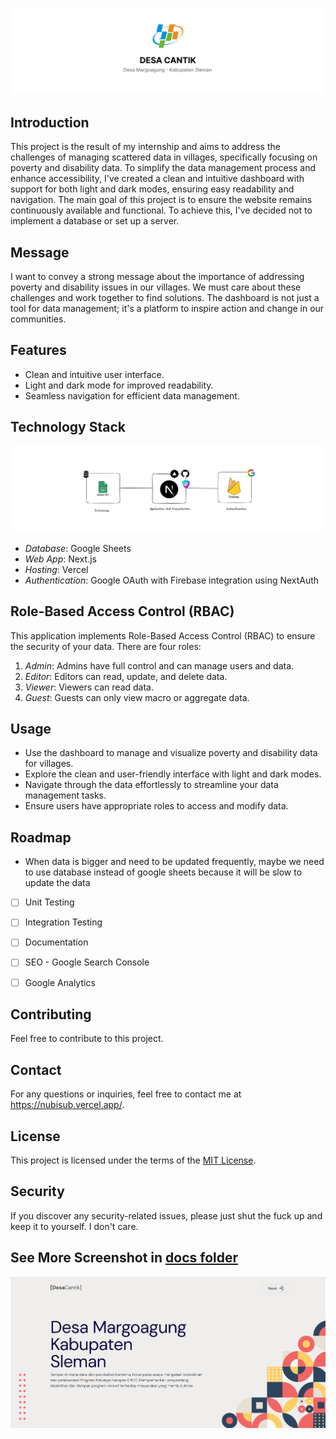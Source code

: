 ![Desa Cantik](/docs/readme-header.png)

## Introduction

This project is the result of my internship and aims to address the challenges of managing scattered data in villages, specifically focusing on poverty and disability data. To simplify the data management process and enhance accessibility, I've created a clean and intuitive dashboard with support for both light and dark modes, ensuring easy readability and navigation. 
The main goal of this project is to ensure the website remains continuously available and functional. To achieve this, I've decided not to implement a database or set up a server.

## Message

I want to convey a strong message about the importance of addressing poverty and disability issues in our villages. We must care about these challenges and work together to find solutions. The dashboard is not just a tool for data management; it's a platform to inspire action and change in our communities.

## Features

- Clean and intuitive user interface.
- Light and dark mode for improved readability.
- Seamless navigation for efficient data management.

## Technology Stack

![Desa Cantik](/docs/readme-architecture1.png)

- _Database_: Google Sheets
- _Web App_: Next.js
- _Hosting_: Vercel
- _Authentication_: Google OAuth with Firebase integration using NextAuth

## Role-Based Access Control (RBAC)

This application implements Role-Based Access Control (RBAC) to ensure the security of your data. There are four roles:

1. _Admin_: Admins have full control and can manage users and data.
2. _Editor_: Editors can read, update, and delete data.
3. _Viewer_: Viewers can read data.
4. _Guest_: Guests can only view macro or aggregate data.

## Usage

- Use the dashboard to manage and visualize poverty and disability data for villages.
- Explore the clean and user-friendly interface with light and dark modes.
- Navigate through the data effortlessly to streamline your data management tasks.
- Ensure users have appropriate roles to access and modify data.

## Roadmap

- When data is bigger and need to be updated frequently, maybe we need to use database instead of google sheets because it will be slow to update the data

- [ ] Unit Testing
- [ ] Integration Testing
- [ ] Documentation

- [ ] SEO - Google Search Console
- [ ] Google Analytics

## Contributing

Feel free to contribute to this project.

## Contact

For any questions or inquiries, feel free to contact me at <https://nubisub.vercel.app/>.

## License

This project is licensed under the terms of the [MIT License](https://opensource.org/licenses/MIT).

## Security

If you discover any security-related issues, please just shut the fuck up and keep it to yourself. I don't care.

## See More Screenshot in [docs folder](/docs/)

![Desa Cantik](/docs/readme-web-hero.png)
